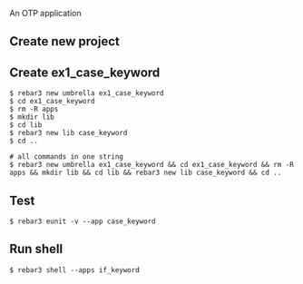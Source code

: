 An OTP application

Create new project
----	
Create ex1_case_keyword
----	
	$ rebar3 new umbrella ex1_case_keyword
	$ cd ex1_case_keyword
	$ rm -R apps
	$ mkdir lib
	$ cd lib
	$ rebar3 new lib case_keyword
	$ cd ..
	
	# all commands in one string
	$ rebar3 new umbrella ex1_case_keyword && cd ex1_case_keyword && rm -R apps && mkdir lib && cd lib && rebar3 new lib case_keyword && cd ..

Test
-----
	$ rebar3 eunit -v --app case_keyword

Run shell
-----
	$ rebar3 shell --apps if_keyword